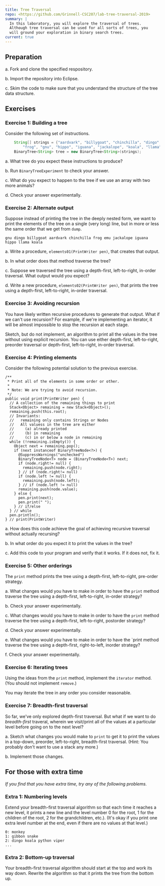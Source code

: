 ```yaml
---
title: Tree Traversal
repo: <https://github.com/Grinnell-CSC207/lab-tree-traversal-2019>
summary: |
  In this laboratory, you will explore the traversal of trees.
  Although tree traversal can be used for all sorts of trees, you
  will ground your exploration in binary search trees.
current: true
---
```

Preparation
-----------

a. Fork and clone the specified respository.

b. Import the repository into Eclipse.

c. Skim the code to make sure that you understand the structure of
the tree data structure.

Exercises
---------

### Exercise 1: Building a tree

Consider the following set of instructions.  

```java
    String[] strings = {"aardvark", "billygoat", "chinchilla", "dingo", "emu",
        "frog", "gnu", "hippo", "iguana", "jackalope", "koala", "llama"};
    BinaryTree<String> tree = new BinaryTree<String>(strings);
```

a. What tree do you expect these instructions to produce?

b. Run `BinaryTreeExperiment` to check your answer.

c. What do you expect to happen to the tree if we use an array with two
more animals?

d. Check your answer experimentally.

### Exercise 2: Alternate output

Suppose instead of printing the tree in the deeply nested form, we
want to print the elements of the tree on a single (very long) line,
but in more or less the same order that we get from `dump`.

```text
gnu dingo billygoat aardvark chinchilla frog emu jackalope iguana hippo llama koala
```

a. Write a procedure, `elements01(PrintWriter pen)`, that creates that output.

b. In what order does that method traverse the tree?

c. Suppose we traversed the tree using a depth-first, left-to-right, 
in-order traversal.  What output would you expect?

d. Write a new procedure, `elements02(PrintWriter pen)`, that prints
the tree using a depth-first, left-to-right, in-order traversal.

### Exercise 3: Avoiding recursion

You have likely written recursive procedures to generate that output.
What if we can't use recursion?  For example, if we're implementing
an iterator, it will be almost impossible to stop the recursion at
each stage.

Sketch, but do not implement, an algorithm to print all the values 
in the tree without using explicit recursion.  You can use either
depth-first, left-to-right, preorder traversal or depth-first,
left-to-right, in-order traversal.

### Exercise 4: Printing elements

Consider the following potential solution to the previous exercise.

```
/**
 * Print all of the elements in some order or other.
 * 
 * Note: We are trying to avoid recursion.
 */
public void print(PrintWriter pen) {
  // A collection of the remaining things to print
  Stack<Object> remaining = new Stack<Object>();
  remaining.push(this.root);
  // Invariants: 
  //   remaining only contains Strings or Nodes
  //   All valuess in the tree are either
  //     (a) already printed
  //     (b) in remaining
  //     (c) in or below a node in remaining
  while (!remaining.isEmpty()) {
    Object next = remaining.pop();
    if (next instanceof BinaryTreeNode<?>) {
      @SuppressWarnings("unchecked")
      BinaryTreeNode<T> node = (BinaryTreeNode<T>) next;
      if (node.right!= null) {
        remaining.push(node.right);
      } // if (node.right!= null)
      if (node.left != null) {
        remaining.push(node.left);
      } // if (node.left != null)
      remaining.push(node.value);
    } else {
      pen.print(next);
      pen.print(" ");
    } // if/else
  } // while
  pen.println();
} // print(PrintWriter)
```

a. How does this code achieve the goal of achieving recursive
traversal without actually recursing?

b. In what order do you expect it to print the values in the tree?

c. Add this code to your program and verify that it works.  If it
does not, fix it.

### Exercise 5: Other orderings

The `print` method prints the tree using a depth-first, left-to-right,
pre-order strategy.

a. What changes would you have to make in order to have the `print`
method traverse the tree using a depth-first, left-to-right, in-order
strategy?

b. Check your answer experimentally.

c. What changes would you have to make in order to have the `print`
method traverse the tree using a depth-first, left-to-right, postorder
strategy?

d. Check your answer experimentally.

e. What changes would you have to make in order to have the `print
method traverse the tree using a depth-first, right-to-left, inorder
strategy?

f. Check your answer experimentally.

### Exercise 6: Iterating trees

Using the ideas from the `print` method, implement the `iterator`
method.  (You should not implement `remove`.)

You may iterate the tree in any order you consider reasonable.

### Exercise 7: Breadth-first traversal

So far, we've only explored depth-first traversal.  But what if we
want to do *breadth-first* traveral, wherein we visit/print all of
the values at a particular level before going on to the next level?

a. Sketch what changes you would make to `print` to get it to print
the values in a top-down, preorder,  left-to-right, breadth-first
traversal.  (Hint: You probably don't want to use a stack any more.)

b. Implement those changes.

For those with extra time
-------------------------

_If you find that you have extra time, try any of the following
problems._

### Extra 1: Numbering levels

Extend your breadth-first traversal algorithm so that each time it
reaches a new level, it prints a new line and the level number 0 for the
root, 1 for the children of the root, 2 for the grandchildren, etc.).
(It's okay if you print one extra level number at the end, even if there
are no values at that level.)

```text
0: monkey
1: gibbon snake
2: dingo koala python viper
...
```

### Extra 2: Bottom-up traversal

Your breadth-first traversal algorithm should start at the top and work
its way down.  Rewrite the algorithm so that it prints the tree from
the bottom up.

